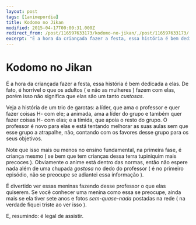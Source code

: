 ```yaml
---
layout: post
tags: [1animepordia]
title: Kodomo no Jikan
modified: 2015-04-17T00:00:31.000Z
redirect_from: /post/116597633173/kodomo-no-jikan/,/post/116597633173/
excerpt: "É a hora da criançada fazer a festa, essa história é bem dedicada a elas. De fato, é horrível o que os adultos ( e não as mulheres ) fazem com elas, porém isso não significa que elas são um tanto <i>custosas</i>."
---
```


Kodomo no Jikan
===============

É a hora da criançada fazer a festa, essa história é bem dedicada a
elas. De fato, é horrível o que os adultos ( e não as mulheres ) fazem
com elas, porém isso não significa que elas são um tanto *custosas*.

Veja a história de um trio de garotas: a líder, que ama o professor e
quer fazer coisas H- com ele; a animada, ama a líder do grupo e também
quer fazer coisas H- com elas; e a tímida, que apoia o resto do grupo. O
professor é novo para elas e está tentando melhorar as suas aulas sem
que esse grupo a atrapalhe, não, contando com os favores desse grupo
para os seus objetivos.

Note que isso mais ou menos no ensino fundamental, na primeira fase, é
criança mesmo ( se bem que tem crianças dessa terra tupiniquim mais
precoces ). Obviamente o anime está dentro das normas, então não espere
nada além de uma chupada *gostosa* no dedo do professor ( é no primeiro
episódio, não se preocupe se adiantei essa informação ).

É divertido ver essas meninas fazendo desse professor o que elas
quiserem. Se você conhecer uma menina como essa se preocupe, ainda mais
se ela tiver sete anos e fotos *sem-quase-nada* postadas na rede ( na
verdade fiquei triste ao ver isso ).

E, resumindo: é legal de assistir.


